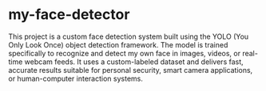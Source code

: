 # my-face-detector
This project is a custom face detection system built using the YOLO (You Only Look Once) object detection framework. The model is trained specifically to recognize and detect my own face in images, videos, or real-time webcam feeds. It uses a custom-labeled dataset and delivers fast, accurate results suitable for personal security, smart camera applications, or human-computer interaction systems.
